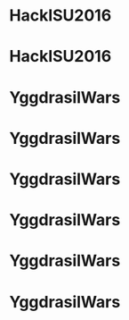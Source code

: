 # HackISU2016
# HackISU2016
# YggdrasilWars
# YggdrasilWars
# YggdrasilWars
# YggdrasilWars
# YggdrasilWars
# YggdrasilWars
